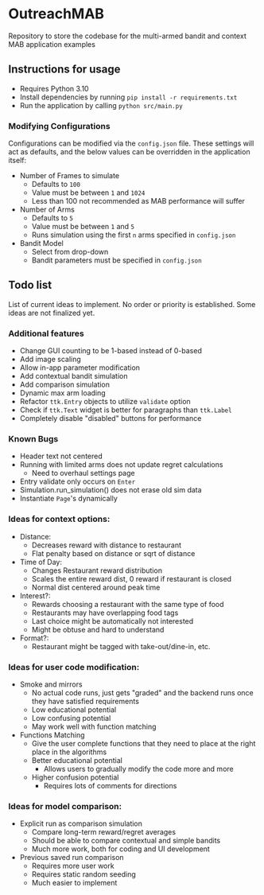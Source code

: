 # OutreachMAB

Repository to store the codebase for the multi-armed bandit and context MAB application examples

## Instructions for usage

- Requires Python 3.10
- Install dependencies by running `pip install -r requirements.txt`
- Run the application by calling `python src/main.py`

### Modifying Configurations

Configurations can be modified via the `config.json` file. These settings will act as defaults, and the below values
can be overridden in the application itself:

- Number of Frames to simulate
    - Defaults to `100`
    - Value must be between `1` and `1024`
    - Less than 100 not recommended as MAB performance will suffer
- Number of Arms
    - Defaults to `5`
    - Value must be between `1` and `5`
    - Runs simulation using the first `n` arms specified in `config.json`
- Bandit Model
    - Select from drop-down
    - Bandit parameters must be specified in `config.json`

## Todo list

List of current ideas to implement. No order or priority is established.
Some ideas are not finalized yet.

### Additional features
- Change GUI counting to be 1-based instead of 0-based
- Add image scaling
- Allow in-app parameter modification
- Add contextual bandit simulation
- Add comparison simulation
- Dynamic max arm loading
- Refactor `ttk.Entry` objects to utilize `validate` option
- Check if `ttk.Text` widget is better for paragraphs than `ttk.Label`
- Completely disable "disabled" buttons for performance

### Known Bugs

- Header text not centered
- Running with limited arms does not update regret calculations
    - Need to overhaul settings page
- Entry validate only occurs on `Enter`
- Simulation.run_simulation() does not erase old sim data
- Instantiate `Page`'s dynamically

### Ideas for context options:

- Distance:
   - Decreases reward with distance to restaurant
   - Flat penalty based on distance or sqrt of distance
- Time of Day:
   - Changes Restaurant reward distribution
   - Scales the entire reward dist, 0 reward if restaurant is closed
   - Normal dist centered around peak time
- Interest?:
   - Rewards choosing a restaurant with the same type of food
   - Restaurants may have overlapping food tags
   - Last choice might be automatically not interested
   - Might be obtuse and hard to understand
 - Format?:
   - Restaurant might be tagged with take-out/dine-in, etc.

### Ideas for user code modification:
 - Smoke and mirrors
   - No actual code runs, just gets "graded" and the backend runs once they have satisfied requirements
   - Low educational potential
   - Low confusing potential
   - May work well with function matching
 - Functions Matching
   - Give the user complete functions that they need to place at the right place in the algorithms
   - Better educational potential
     - Allows users to gradually modify the code more and more
   - Higher confusion potential
     - Requires lots of comments for directions

### Ideas for model comparison:
 - Explicit run as comparison simulation
   - Compare long-term reward/regret averages
   - Should be able to compare contextual and simple bandits
   - Much more work, both for coding and UI development
 - Previous saved run comparison
   - Requires more user work
   - Requires static random seeding
   - Much easier to implement
